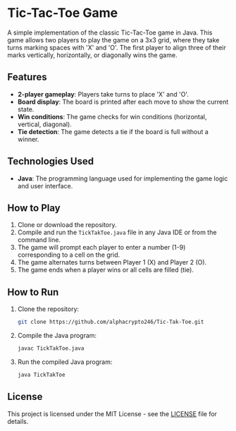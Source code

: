 # Tic-Tac-Toe Game

A simple implementation of the classic Tic-Tac-Toe game in Java. This game allows two players to play the game on a 3x3 grid, where they take turns marking spaces with 'X' and 'O'. The first player to align three of their marks vertically, horizontally, or diagonally wins the game.

## Features

- **2-player gameplay**: Players take turns to place 'X' and 'O'.
- **Board display**: The board is printed after each move to show the current state.
- **Win conditions**: The game checks for win conditions (horizontal, vertical, diagonal).
- **Tie detection**: The game detects a tie if the board is full without a winner.

## Technologies Used

- **Java**: The programming language used for implementing the game logic and user interface.

## How to Play

1. Clone or download the repository.
2. Compile and run the `TickTakToe.java` file in any Java IDE or from the command line.
3. The game will prompt each player to enter a number (1-9) corresponding to a cell on the grid.
4. The game alternates turns between Player 1 (X) and Player 2 (O).
5. The game ends when a player wins or all cells are filled (tie).

## How to Run

1. Clone the repository:

    ```bash
    git clone https://github.com/alphacrypto246/Tic-Tak-Toe.git
    ```

2. Compile the Java program:

    ```bash
    javac TickTakToe.java
    ```

3. Run the compiled Java program:

    ```bash
    java TickTakToe
    ```

## License

This project is licensed under the MIT License - see the [LICENSE](LICENSE) file for details.
